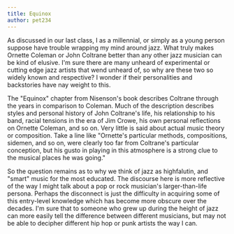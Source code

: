 ```yaml
---
title: Equinox
author: pet234
---
```

As discussed in our last class, I as a millennial, or simply as a young person suppose have trouble wrapping my mind around jazz. What truly makes Ornette Coleman or John Coltrane better than any other jazz musician can be kind of elusive. I'm sure there are many unheard of experimental or cutting edge jazz artists that wend unheard of, so why are these two so widely known and respective? I wonder if their personalities and backstories have nay weight to this.

The "Equinox" chapter from Nisenson's book describes Coltrane through the years in comparison to Coleman. Much of the description describes styles and personal history of John Coltrane's life, his relationship to his band, racial tensions in the era of Jim Crowe, his own personal reflections on Ornette Coleman, and so on. Very little is said about actual music theory or composition. Take a line like "Ornette's particular methods, compositions, sidemen, and so on, were clearly too far from Coltrane's particular conception, but his gusto in playing in this atmosphere is a strong clue to the musical places he was going."

So the question remains as to why we think of jazz as highfalutin, and "smart" music for the most educated. The discourse here is more reflective of the way I might talk about a pop or rock musician's larger-than-life persona. Perhaps the disconnect is just the difficulty in acquiring some of this entry-level knowledge which has become more obscure over the decades. I'm sure that to someone who grew up during the height of jazz can more easily tell the difference between different musicians, but may not be able to decipher different hip hop or punk artists the way I can.
